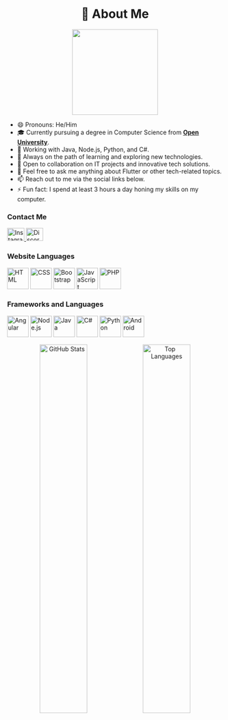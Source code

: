 <h1 align="center">💫 About Me</h1>

<p align="center">
  <img src="https://github.com/Logic0044/Logic0044/assets/94241554/d523ff56-540d-4f4b-a64a-e0d7f7a7ba24" width="200" height="200"/>
</p>


- 😄 Pronouns: He/Him
- 🎓 Currently pursuing a degree in Computer Science from **[Open University](https://www.open.ac.uk/)**.
- 💼 Working with Java, Node.js, Python, and C#.
- 🌱 Always on the path of learning and exploring new technologies.
- 🤝 Open to collaboration on IT projects and innovative tech solutions.
- 💬 Feel free to ask me anything about Flutter or other tech-related topics.
- 📫 Reach out to me via the social links below.
- ⚡ Fun fact: I spend at least 3 hours a day honing my skills on my computer.

<h3 align="left">Contact Me</h3>
<p align="left">
  <a href="https://instagram.com/yshareeda" target="_blank">
    <img src="https://raw.githubusercontent.com/rahuldkjain/github-profile-readme-generator/master/src/images/icons/Social/instagram.svg" alt="Instagram" height="30" width="40" />
  </a>
  <a href="https://discord.gg/gQR9HvkB9u" target="_blank">
    <img src="https://raw.githubusercontent.com/rahuldkjain/github-profile-readme-generator/master/src/images/icons/Social/discord.svg" alt="Discord" height="30" width="40" />
  </a>
</p>

<h3 align="left">Website Languages</h3>
<p align="left">
  <img src="https://user-images.githubusercontent.com/25181517/192158954-f88b5814-d510-4564-b285-dff7d6400dad.png" alt="HTML" width="50" title="HTML"/>
  <img src="https://user-images.githubusercontent.com/25181517/183898674-75a4a1b1-f960-4ea9-abcb-637170a00a75.png" alt="CSS" width="50" title="CSS"/>
  <img src="https://user-images.githubusercontent.com/25181517/183898054-b3d693d4-dafb-4808-a509-bab54cf5de34.png" alt="Bootstrap" width="50" title="Bootstrap"/>
  <img src="https://user-images.githubusercontent.com/25181517/117447155-6a868a00-af3d-11eb-9cfe-245df15c9f3f.png" alt="JavaScript" width="50" title="JavaScript"/>
  <img src="https://user-images.githubusercontent.com/25181517/183570228-6a040b9f-3ddf-47a2-a201-743121dac664.png" alt="PHP" width="50" title="PHP"/>
</p>

<h3 align="left">Frameworks and Languages</h3>
<p align="left">
  <img src="https://user-images.githubusercontent.com/25181517/183890595-779a7e64-3f43-4634-bad2-eceef4e80268.png" alt="Angular" width="50" title="Angular"/>
  <img src="https://user-images.githubusercontent.com/25181517/183568594-85e280a7-0d7e-4d1a-9028-c8c2209e073c.png" alt="Node.js" width="50" title="Node.js"/>
  <img src="https://user-images.githubusercontent.com/25181517/117201156-9a724800-adec-11eb-9a9d-3cd0f67da4bc.png" alt="Java" width="50" title="Java"/>
  <img src="https://user-images.githubusercontent.com/25181517/121405384-444d7300-c95d-11eb-959f-913020d3bf90.png" alt="C#" width="50" title="C#"/>
  <img src="https://user-images.githubusercontent.com/25181517/183423507-c056a6f9-1ba8-4312-a350-19bcbc5a8697.png" alt="Python" width="50" title="Python"/>
  <img src="https://user-images.githubusercontent.com/25181517/117269608-b7dcfb80-ae58-11eb-8e66-6cc8753553f0.png" alt="Android" width="50" title="Android"/>
</p>

<p align="center">
  <img align="center" width="47%" src="https://github-readme-stats.vercel.app/api?username=Logic0044&show_icons=true&theme=radical" alt="GitHub Stats"/>
  <img align="center" width="47%" src="https://github-readme-stats.vercel.app/api/top-langs/?username=Logic0044&layout=compact" alt="Top Languages"/>
</p>
